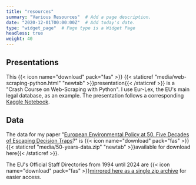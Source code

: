 ```yaml
---
title: "resources" 
summary: "Various Resources"  # Add a page description.
date: "2020-12-01T00:00:00Z"  # Add today's date.
type: "widget_page"  # Page type is a Widget Page
headless: true
weight: 40
---
```


## Presentations

This {{< icon name="download" pack="fas" >}} {{< staticref
"media/web-scraping-python.html" "newtab" >}}presentation{{<
/staticref >}} is a "Crash Course on Web-Scraping with Python". I use
Eur-Lex, the EU's main legal database, as an example. The presentation
follows a corresponding [Kaggle
Notebook](https://www.kaggle.com/code/henningninneh/web-scraping-with-python-two-examples).

## Data 

The data for my paper "[European Environmental Policy at 50. Five
Decades of Escaping Decision Traps](publication/50-years/)?" is {{< icon name="download" pack="fas" >}}{{< staticref
"media/50-years-data.zip" "newtab" >}}available for download here{{< /staticref >}}.

The EU's Official Staff Directories from 1994 until 2024 are {{< icon name="download" pack="fas" >}}[mirrored here as a single zip archive](https://cloud.lo.co.at/index.php/s/wKPinD5rLbPLQqr) for easier access.
